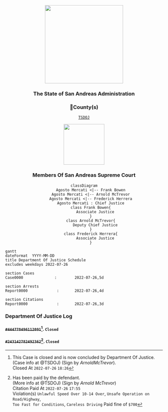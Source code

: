 <div align="center">
<img width="250" height="auto" src="https://forum.nes-newlife.de/wcf/image-proxy/?key=f0c867469b101ad75cd2f12f2b055a36eb57b55bdaaa536c7a77576c58b9ae87-aHR0cHM6Ly9pLmliYi5jby9zYndMVFZYL1l1WHRjVDIucG5n" />
</div>

<h3 align="center">The State of San Andreas Administration</h3>

<div align="center">
<h3>🔰County(s)</h3> 
  
  [`TSDOJ`](https://github.com/NotKaarlo/FivePD-Reports/tree/main/TSDOJ)
</div>

<div align="center">
<img width="auto" height="130" src="https://justice-ls.xyz/wp-content/uploads/2020/07/doj-vector.png" />
</div>

<div align="center">
  <h3>Members Of San Andreas Supreme Court</h3>

```mermaid
classDiagram
      Agosto Mercati <|-- Frank Bowen
      Agosto Mercati <|-- Arnold McTrevor
      Agosto Mercati <|-- Frederick Herrera
      Agosto Mercati : Chief Justice
      class Frank Bowen{
          Associate Justice
      }
      class Arnold McTrevor{
          Deputy Chief Justice
      }
      class Frederick Herrera{
          Associate Justice
      }
```
</div>

```mermaid
gantt
dateFormat  YYYY-MM-DD
title Department Of Justice Schedule
excludes weekdays 2022-07-26

section Cases
Case0000              :        2022-07-26,5d

section Arrests
Report0000             :       2022-07-26,4d

section Citations
Report0000             :       2022-07-26,3d            
```

### Department Of Justice Log
#### ~~`#444778496112091`~~[^1]. `Closed`
#### ~~`#243142782492362`~~[^2]. `Closed`

[^1]: This Case is closed and is now concluded by Department Of Justice.  
  (Case info at @TSDOJ) (Sign by *ArnoldMcTrevor*).  
  Closed At `2022-07-26` `18:26`    
[^2]:  Has been paid by the defendant.   
  (More info at @TSDOJ) (Sign by *Arnold McTrevor*)  
  Citation Paid At `2022-07-26` `17:55`  
  Violation(s) `Unlawful Speed Over 10-14 Over`, `Unsafe Operation on Road/Highway`,  
  `Too Fast for Conditions`, `Careless Driving` 
  Paid fine of `$700`  
